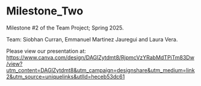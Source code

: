 # Milestone_Two

Milestone #2 of the Team Project; Spring 2025. 

Team: Siobhan Curran, Emmanuel Martinez Jauregui and Laura Vera.

Please view our presentation at: https://www.canva.com/design/DAGlZytdmt8/RjpmcVzYRabMdTPiTm83Dw/view?utm_content=DAGlZytdmt8&utm_campaign=designshare&utm_medium=link2&utm_source=uniquelinks&utlId=heceb53dc61

